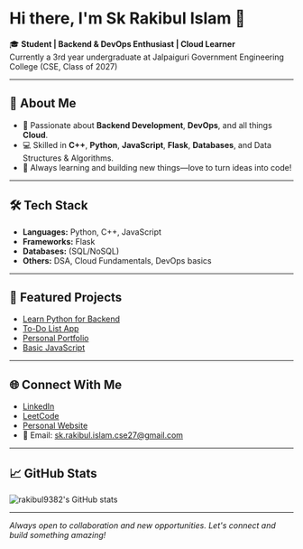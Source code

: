 # Hi there, I'm Sk Rakibul Islam 👋

🎓 **Student | Backend & DevOps Enthusiast | Cloud Learner**  
Currently a 3rd year undergraduate at Jalpaiguri Government Engineering College (CSE, Class of 2027)

---

## 🚀 About Me

- 🔭 Passionate about **Backend Development**, **DevOps**, and all things **Cloud**.
- 💻 Skilled in **C++**, **Python**, **JavaScript**, **Flask**, **Databases**, and Data Structures & Algorithms.
- 🌱 Always learning and building new things—love to turn ideas into code!

---

## 🛠️ Tech Stack

- **Languages:** Python, C++, JavaScript
- **Frameworks:** Flask
- **Databases:** (SQL/NoSQL)
- **Others:** DSA, Cloud Fundamentals, DevOps basics

---

## 📌 Featured Projects

- [Learn Python for Backend](https://github.com/rakibul9382/learn_python_for_backend)
- [To-Do List App](https://github.com/rakibul9382/to-do-list)
- [Personal Portfolio](https://github.com/rakibul9382/skrakibul-portfolio)
- [Basic JavaScript](https://github.com/rakibul9382/basic_javascript)

---

## 🌐 Connect With Me

- [LinkedIn](https://www.linkedin.com/in/sk-rakibul-islam-2743a62ab/)
- [LeetCode](https://leetcode.com/u/rakibul_9623/)
- [Personal Website](https://rakibul9382.github.io/skrakibul-portfolio/)
- 📧 Email: sk.rakibul.islam.cse27@gmail.com

---

## 📈 GitHub Stats

![rakibul9382's GitHub stats](https://github-readme-stats.vercel.app/api?username=rakibul9382&show_icons=true&theme=radical)

---

*Always open to collaboration and new opportunities. Let's connect and build something amazing!*
